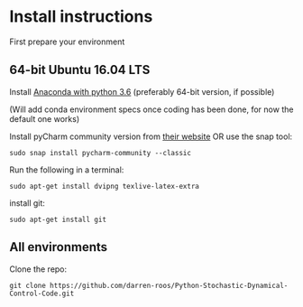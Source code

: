 # Install instructions

First prepare your environment

## 64-bit Ubuntu 16.04 LTS

Install [Anaconda with python 3.6](https://conda.io/docs/user-guide/install/index.html) (preferably 64-bit version, if possible)

(Will add conda environment specs once coding has been done, for now the default one works)

Install pyCharm community version from [their website](https://www.jetbrains.com/pycharm/download/#section=linux) 
OR use the snap tool: 

    sudo snap install pycharm-community --classic

Run the following in a terminal:

    sudo apt-get install dvipng texlive-latex-extra

install git: 

    sudo apt-get install git 
    
## All environments

Clone the repo: 

    git clone https://github.com/darren-roos/Python-Stochastic-Dynamical-Control-Code.git

